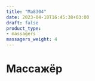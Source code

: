 ```yaml
---
title: "Ma8304"
date: 2023-04-10T16:45:38+03:00
draft: false
product_type:
- massagers
massagers_weight: 4
---
```


# Массажёр
